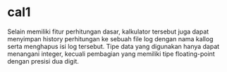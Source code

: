 # cal1
Selain memiliki fitur perhitungan dasar, kalkulator tersebut juga dapat menyimpan history perhitungan ke sebuah file log dengan nama kallog serta menghapus isi log tersebut. Tipe data yang digunakan hanya dapat menangani integer, kecuali pembagian yang memiliki tipe floating-point dengan presisi dua digit.

